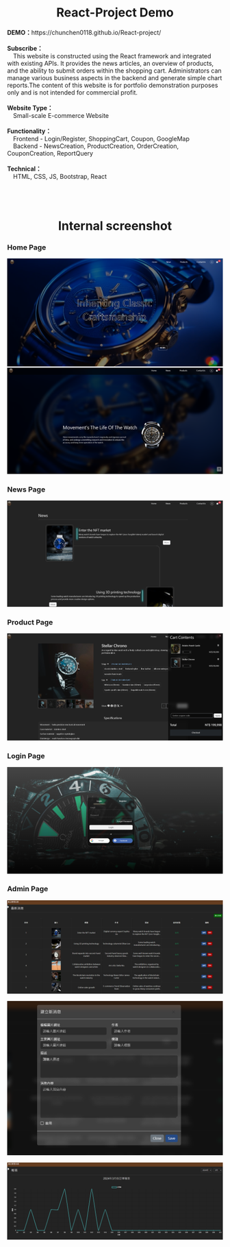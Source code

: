 <h1 align='center'>React-Project Demo</h1>  
<b>DEMO：</b>https://chunchen0118.github.io/React-project/ 
</br>
</br>
<b>Subscribe：</b> 
</br>
<span>&emsp;This website is constructed using the React framework and integrated with existing APIs. It provides the news articles, an overview of products, and the ability to submit orders within the shopping cart. Administrators can manage various business aspects in the backend and generate simple chart reports.The content of this website is for portfolio demonstration purposes only and is not intended for commercial profit.</span>
</br>
</br>
<b>Website Type：</b>
</br>
<span>&emsp;Small-scale E-commerce Website </span>
</br>
</br>
<b>Functionality：</b>
</br>
<span>&emsp;Frontend - Login/Register, ShoppingCart, Coupon, GoogleMap</span>
</br>
<span>&emsp;Backend - NewsCreation, ProductCreation, OrderCreation, CouponCreation, ReportQuery </span> 
</br>
</br>
<b>Technical：</b>
</br>
<span>&emsp;HTML, CSS, JS, Bootstrap, React</span>
</br>
</br>
</br>
</br>
<h1 align='center'>Internal screenshot</h1>  
<h3>Home Page</h3>

![image](https://github.com/chunchen0118/React-project/blob/main/git_readme_img/home.PNG?raw=true)
![image](https://github.com/chunchen0118/React-project/blob/main/git_readme_img/home2.PNG?raw=true)

<h3>News Page</h3>

![image](https://github.com/chunchen0118/React-project/blob/main/git_readme_img/news.PNG?raw=true)

<h3>Product Page</h3>

![image](https://github.com/chunchen0118/React-project/blob/main/git_readme_img/product_cart.PNG?raw=true)

<h3>Login Page</h3>

![image](https://github.com/chunchen0118/React-project/blob/main/git_readme_img/login.PNG?raw=true)

<h3>Admin Page</h3>

![image](https://github.com/chunchen0118/React-project/blob/main/git_readme_img/admin_News.PNG?raw=true)

![image](https://github.com/chunchen0118/React-project/blob/main/git_readme_img/admin_NewsCreation.PNG?raw=true)

![image](https://github.com/chunchen0118/React-project/blob/main/git_readme_img/admin_Report.PNG?raw=true)
